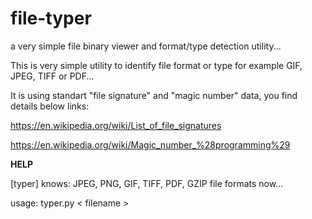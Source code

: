 # file-typer
a very simple file binary viewer and format/type detection utility...

This is very simple utility to identify file format or type for example GIF, JPEG, TIFF or PDF...

It is using standart "file signature" and "magic number" data, you find details below links:

https://en.wikipedia.org/wiki/List_of_file_signatures

https://en.wikipedia.org/wiki/Magic_number_%28programming%29

<b>HELP</b>

[typer] knows: JPEG, PNG, GIF, TIFF, PDF, GZIP file formats now...

usage:
     typer.py < filename > 
     
     
